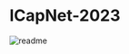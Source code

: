 ﻿# ICapNet-2023
![readme](https://user-images.githubusercontent.com/90788942/232001339-5a9fdc79-7849-48ab-a309-facea322e6fb.jpg)
